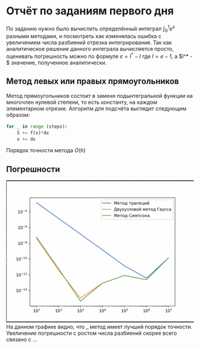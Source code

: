 # Отчёт по заданиям первого дня

По заданию нужно было вычислить определённый интеграл $\int_0^1 e^x$ разными методами, и посмотреть как изменялась ошибка с увеличением числа разбиений отрезка интегрирования.
Так как аналитическое решение данного интеграла вычисляется просто, оценивать погрешность можно по формуле $\varepsilon = I^* - I$ где $I = e - 1$, а $I^* - $ значение, полученное аналитически.

## Метод левых или правых прямоугольников
Метод прямоугольников состоит в замене подынтегральной функции на многочлен нулевой степени, то есть константу, на каждом элементарном отрезке. Алгоритм для подсчёта выглядит следующим образом:
```python
for _ in range (steps):
    S += f(x)*dx
    x += dx
```
Порядок точности метода $O(h)$

## Погрешности

![](./screenshots/1.png?raw=true)
На данном графике видно, что _ метод имеет лучший порядок точности.
Увеличение погрешности с ростом числа разбиений скорее всего связано с ...
